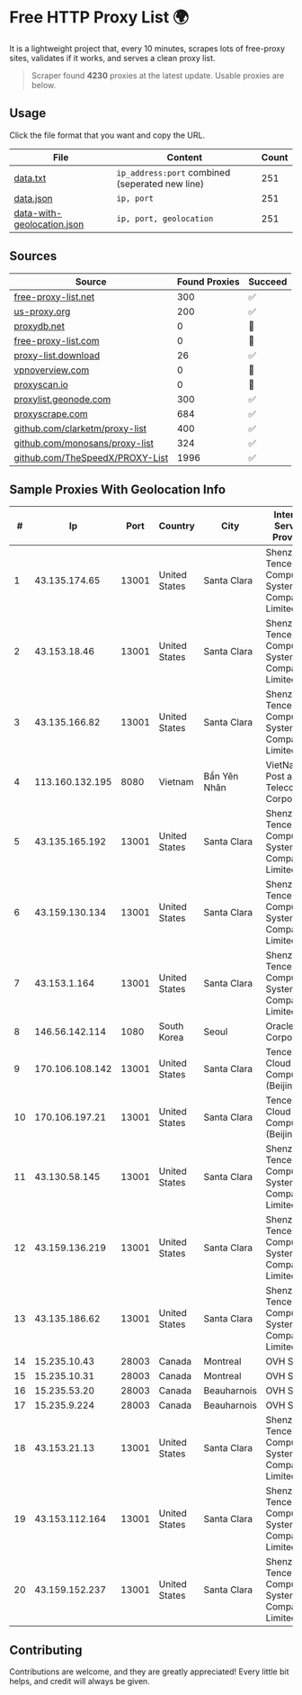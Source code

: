 
# Free HTTP Proxy List 🌍

It is a lightweight project that, every 10 minutes, scrapes lots of free-proxy sites, validates if it works, and serves a clean proxy list.


> Scraper found **4230** proxies at the latest update. Usable proxies are below.

## Usage

Click the file format that you want and copy the URL.


|File|Content|Count|
|----|-------|-----|
|[data.txt](https://raw.githubusercontent.com/themiralay/Proxy-List-World/master/data.txt)|`ip_address:port` combined (seperated new line)|251|
|[data.json](https://raw.githubusercontent.com/themiralay/Proxy-List-World/master/data.json)|`ip, port`|251|
|[data-with-geolocation.json](https://raw.githubusercontent.com/themiralay/Proxy-List-World/master/data-with-geolocation.json)|`ip, port, geolocation`|251|

## Sources

|Source|Found Proxies|Succeed|
|------|-------------|-------|
|[free-proxy-list.net](https://free-proxy-list.net)|300|✅|
|[us-proxy.org](https://www.us-proxy.org)|200|✅|
|[proxydb.net](http://proxydb.net)|0|🚫|
|[free-proxy-list.com](https://free-proxy-list.com/?page=&port=&type%5B%5D=http&type%5B%5D=https&up_time=0&search=Search)|0|🚫|
|[proxy-list.download](https://www.proxy-list.download/HTTP)|26|✅|
|[vpnoverview.com](https://vpnoverview.com/privacy/anonymous-browsing/free-proxy-servers)|0|🚫|
|[proxyscan.io](https://www.proxyscan.io)|0|🚫|
|[proxylist.geonode.com](https://proxylist.geonode.com/api/proxy-list?limit=300&page=1&sort_by=lastChecked&sort_type=desc&protocols=http,https)|300|✅|
|[proxyscrape.com](https://api.proxyscrape.com/v2/?request=displayproxies&protocol=http&timeout=10000&country=all&ssl=all&anonymity=all)|684|✅|
|[github.com/clarketm/proxy-list](https://raw.githubusercontent.com/clarketm/proxy-list/master/proxy-list-raw.txt)|400|✅|
|[github.com/monosans/proxy-list](https://raw.githubusercontent.com/monosans/proxy-list/main/proxies/http.txt)|324|✅|
|[github.com/TheSpeedX/PROXY-List](https://raw.githubusercontent.com/TheSpeedX/PROXY-List/master/http.txt)|1996|✅|


## Sample Proxies With Geolocation Info

|#|Ip|Port|Country|City|Internet Service Provider|
|-|--|----|-------|----|-------------------------|
|1|43.135.174.65|13001|United States|Santa Clara|Shenzhen Tencent Computer Systems Company Limited|
|2|43.153.18.46|13001|United States|Santa Clara|Shenzhen Tencent Computer Systems Company Limited|
|3|43.135.166.82|13001|United States|Santa Clara|Shenzhen Tencent Computer Systems Company Limited|
|4|113.160.132.195|8080|Vietnam|Bẩn Yên Nhân|VietNam Post and Telecom Corporation|
|5|43.135.165.192|13001|United States|Santa Clara|Shenzhen Tencent Computer Systems Company Limited|
|6|43.159.130.134|13001|United States|Santa Clara|Shenzhen Tencent Computer Systems Company Limited|
|7|43.153.1.164|13001|United States|Santa Clara|Shenzhen Tencent Computer Systems Company Limited|
|8|146.56.142.114|1080|South Korea|Seoul|Oracle Corporation|
|9|170.106.108.142|13001|United States|Santa Clara|Tencent Cloud Computing (Beijing) Co|
|10|170.106.197.21|13001|United States|Santa Clara|Tencent Cloud Computing (Beijing) Co|
|11|43.130.58.145|13001|United States|Santa Clara|Shenzhen Tencent Computer Systems Company Limited|
|12|43.159.136.219|13001|United States|Santa Clara|Shenzhen Tencent Computer Systems Company Limited|
|13|43.135.186.62|13001|United States|Santa Clara|Shenzhen Tencent Computer Systems Company Limited|
|14|15.235.10.43|28003|Canada|Montreal|OVH SAS|
|15|15.235.10.31|28003|Canada|Montreal|OVH SAS|
|16|15.235.53.20|28003|Canada|Beauharnois|OVH SAS|
|17|15.235.9.224|28003|Canada|Beauharnois|OVH SAS|
|18|43.153.21.13|13001|United States|Santa Clara|Shenzhen Tencent Computer Systems Company Limited|
|19|43.153.112.164|13001|United States|Santa Clara|Shenzhen Tencent Computer Systems Company Limited|
|20|43.159.152.237|13001|United States|Santa Clara|Shenzhen Tencent Computer Systems Company Limited|



## Contributing

Contributions are welcome, and they are greatly appreciated! Every
little bit helps, and credit will always be given.

